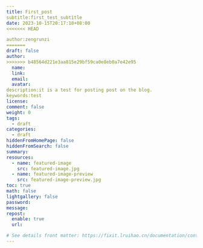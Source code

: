 ```yaml
---
title: First_post
subtitle:first_test_subtitle
date: 2023-10-15T20:17:18+08:00
<<<<<<< HEAD

author:zengrunzi
=======
draft: false
author:
>>>>>>> b48564d221e3aa815e29bf59ca0e8eb0a7e42e95
  name:
  link:
  email:
  avatar:
description:it is a test for posting post on the blog.
keywords:test
license:
comment: false
weight: 0
tags:
  - draft
categories:
  - draft
hiddenFromHomePage: false
hiddenFromSearch: false
summary:
resources:
  - name: featured-image
    src: featured-image.jpg
  - name: featured-image-preview
    src: featured-image-preview.jpg
toc: true
math: false
lightgallery: false
password:
message:
repost:
  enable: true
  url:

# See details front matter: https://fixit.lruihao.cn/documentation/content-management/introduction/#front-matter
---
```


<!--more-->

